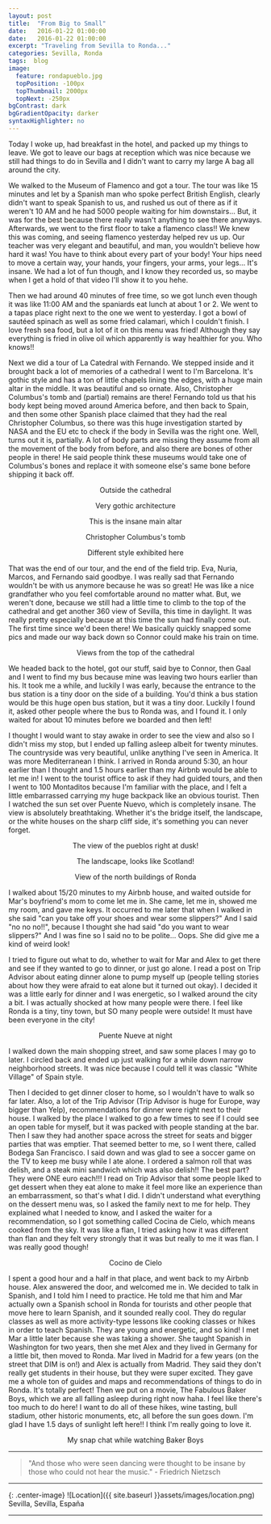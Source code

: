 ```yaml
---
layout: post
title:  "From Big to Small"
date:   2016-01-22 01:00:00
date:   2016-01-22 01:00:00
excerpt: "Traveling from Sevilla to Ronda..."
categories: Sevilla, Ronda
tags:  blog
image:
  feature: rondapueblo.jpg
  topPosition: -100px
  topThumbnail: 2000px
  topNext: -250px
bgContrast: dark
bgGradientOpacity: darker
syntaxHighlighter: no
---
```


Today I woke up, had breakfast in the hotel, and packed up my things to leave. We got to leave our bags at reception which was nice because we still had things to do in Sevilla and I didn't want to carry my large A bag all around the city.

We walked to the Museum of Flamenco and got a tour. The tour was like 15 minutes and let by a Spanish man who spoke perfect British English, clearly didn't want to speak Spanish to us, and rushed us out of there as if it weren't 10 AM and he had 5000 people waiting for him downstairs... But, it was for the best because there really wasn't anything to see there anyways. Afterwards, we went to the first floor to take a flamenco class!! We knew this was coming, and seeing flamenco yesterday helped rev us up. Our teacher was very elegant and beautiful, and man, you wouldn't believe how hard it was! You have to think about every part of your body! Your hips need to move a certain way, your hands, your fingers, your arms, your legs... It's insane. We had a lot of fun though, and I know they recorded us, so maybe when I get a hold of that video I'll show it to you hehe.

Then we had around 40 minutes of free time, so we got lunch even though it was like 11:00 AM and the spaniards eat lunch at about 1 or 2. We went to a tapas place right next to the one we went to yesterday. I got a bowl of sautéed spinach as well as some fried calamari, which I couldn't finish. I love fresh sea food, but a lot of it on this menu was fried! Although they say everything is fried in olive oil which apparently is way healthier for you. Who knows!!

Next we did a tour of La Catedral with Fernando. We stepped inside and it brought back a lot of memories of a cathedral I went to I'm Barcelona. It's gothic style and has a ton of little chapels lining the edges, with a huge main altar in the middle. It was beautiful and so ornate. Also, Christopher Columbus's tomb and (partial) remains are there! Fernando told us that his body kept being moved around America before, and then back to Spain, and then some other Spanish place claimed that they had the real Christopher Columbus, so there was this huge investigation started by NASA and the EU etc to check if the body in Sevilla was the right one. Well, turns out it is, partially. A lot of body parts are missing they assume from all the movement of the body from before, and also there are bones of other people in there! He said people think these museums would take one of Columbus's bones and replace it with someone else's same bone before shipping it back off.

<div class="img img--fullContainer img--14xLeading" style="background-image: url({{ site.baseurl_posts_img }}spain/bigtosmall/01.jpg);"></div>
<center><p style="font-size: 14px;">Outside the cathedral</p></center>

<div class="img img--fullContainer img--14xLeading" style="background-image: url({{ site.baseurl_posts_img }}spain/bigtosmall/02.jpg);"></div>
<center><p style="font-size: 14px;">Very gothic architecture</p></center>

<div class="img img--fullContainer img--14xLeading" style="background-image: url({{ site.baseurl_posts_img }}spain/bigtosmall/03.jpg);"></div>
<center><p style="font-size: 14px;">This is the insane main altar</p></center>

<div class="img img--fullContainer img--14xLeading" style="background-image: url({{ site.baseurl_posts_img }}spain/bigtosmall/04.jpg);"></div>
<center><p style="font-size: 14px;">Christopher Columbus's tomb</p></center>

<div class="img img--fullContainer img--14xLeading" style="background-image: url({{ site.baseurl_posts_img }}spain/bigtosmall/05.jpg);"></div>
<center><p style="font-size: 14px;">Different style exhibited here</p></center>

That was the end of our tour, and the end of the field trip. Eva, Nuria, Marcos, and Fernando said goodbye. I was really sad that Fernando wouldn't be with us anymore because he was so great! He was like a nice grandfather who you feel comfortable around no matter what. But, we weren't done, because we still had a little time to climb to the top of the cathedral and get another 360 view of Sevilla, this time in daylight. It was really pretty especially because at this time the sun had finally come out. The first time since we'd been there! We basically quickly snapped some pics and made our way back down so Connor could make his train on time.

<div class="img img--fullContainer img--14xLeading" style="background-image: url({{ site.baseurl_posts_img }}spain/bigtosmall/06.jpg);"></div>
<center><p style="font-size: 14px;">Views from the top of the cathedral</p></center>

We headed back to the hotel, got our stuff, said bye to Connor, then Gaal and I went to find my bus because mine was leaving two hours earlier than his. It took me a while, and luckily I was early, because the entrance to the bus station is a tiny door on the side of a building. You'd think a bus station would be this huge open bus station, but it was a tiny door. Luckily I found it, asked other people where the bus to Ronda was, and I found it. I only waited for about 10 minutes before we boarded and then left!

I thought I would want to stay awake in order to see the view and also so I didn't miss my stop, but I ended up falling asleep albeit for twenty minutes. The countryside was very beautiful, unlike anything I've seen in America. It was more Mediterranean I think. I arrived in Ronda around 5:30, an hour earlier than I thought and 1.5 hours earlier than my Airbnb would be able to let me in! I went to the tourist office to ask if they had guided tours, and then I went to 100 Montaditos because I'm familiar with the place, and I felt a little embarrassed carrying my huge backpack like an obvious tourist. Then I watched the sun set over Puente Nuevo, which is completely insane. The view is absolutely breathtaking. Whether it's the bridge itself, the landscape, or the white houses on the sharp cliff side, it's something you can never forget.

<div class="img img--fullContainer img--14xLeading" style="background-image: url({{ site.baseurl_posts_img }}spain/bigtosmall/07.jpg);"></div>
<center><p style="font-size: 14px;">The view of the pueblos right at dusk!</p></center>

<div class="img img--fullContainer img--14xLeading" style="background-image: url({{ site.baseurl_posts_img }}spain/bigtosmall/08.jpg);"></div>
<center><p style="font-size: 14px;">The landscape, looks like Scotland!</p></center>

<div class="img img--fullContainer img--14xLeading" style="background-image: url({{ site.baseurl_posts_img }}spain/bigtosmall/09.jpg);"></div>
<center><p style="font-size: 14px;">View of the north buildings of Ronda</p></center>

I walked about 15/20 minutes to my Airbnb house, and waited outside for Mar's boyfriend's mom to come let me in. She came, let me in, showed me my room, and gave me keys. It occurred to me later that when I walked in she said "can you take off your shoes and wear some slippers?" And I said "no no no!!", because I thought she had said "do you want to wear slippers?" And I was fine so I said no to be polite... Oops. She did give me a kind of weird look!

I tried to figure out what to do, whether to wait for Mar and Alex to get there and see if they wanted to go to dinner, or just go alone. I read a post on Trip Advisor about eating dinner alone to pump myself up (people telling stories about how they were afraid to eat alone but it turned out okay). I decided it was a little early for dinner and I was energetic, so I walked around the city a bit. I was actually shocked at how many people were there. I feel like Ronda is a tiny, tiny town, but SO many people were outside! It must have been everyone in the city!

<div class="img img--fullContainer img--14xLeading" style="background-image: url({{ site.baseurl_posts_img }}spain/bigtosmall/10.jpg);"></div>
<center><p style="font-size: 14px;">Puente Nueve at night</p></center>

I walked down the main shopping street, and saw some places I may go to later. I circled back and ended up just walking for a while down narrow neighborhood streets. It was nice because I could tell it was classic "White Village" of Spain style.

Then I decided to get dinner closer to home, so I wouldn't have to walk so far later. Also, a lot of the Trip Advisor (Trip Advisor is huge for Europe, way bigger than Yelp), recommendations for dinner were right next to their house. I walked by the place I walked to go a few times to see if I could see an open table for myself, but it was packed with people standing at the bar. Then I saw they had another space across the street for seats and bigger parties that was emptier. That seemed better to me, so I went there, called Bodega San Francisco. I said down and was glad to see a soccer game on the TV to keep me busy while I ate alone. I ordered a salmon roll that was delish, and a steak mini sandwich which was also delish!! The best part? They were ONE euro each!!! I read on Trip Advisor that some people liked to get dessert when they eat alone to make it feel more like an experience than an embarrassment, so that's what I did. I didn't understand what everything on the dessert menu was, so I asked the family next to me for help. They explained what I needed to know, and I asked the waiter for a recommendation, so I got something called Cocina de Cielo, which means cooked from the sky. It was like a flan, I tried asking how it was different than flan and they felt very strongly that it was but really to me it was flan. I was really good though!

<div class="img img--fullContainer img--14xLeading" style="background-image: url({{ site.baseurl_posts_img }}spain/bigtosmall/11.jpg);"></div>
<center><p style="font-size: 14px;">Cocino de Cielo</p></center>

I spent a good hour and a half in that place, and went back to my Airbnb house. Alex answered the door, and welcomed me in. We decided to talk in Spanish, and I told him I need to practice. He told me that him and Mar actually own a Spanish school in Ronda for tourists and other people that move here to learn Spanish, and it sounded really cool. They do regular classes as well as more activity-type lessons like cooking classes or hikes in order to teach Spanish. They are young and energetic, and so kind! I met Mar a little later because she was taking a shower. She taught Spanish in Washington for two years, then she met Alex and they lived in Germany for a little bit, then moved to Ronda. Mar lived in Madrid for a few years (on the street that DIM is on!) and Alex is actually from Madrid. They said they don't really get students in their house, but they were super excited. They gave me a whole ton of guides and maps and recommendations of things to do in Ronda. It's totally perfect! Then we put on a movie, The Fabulous Baker Boys, which we are all falling asleep during right now haha. I feel like there's too much to do here! I want to do all of these hikes, wine tasting, bull stadium, other historic monuments, etc, all before the sun goes down. I'm glad I have 1.5 days of sunlight left here!! I think I'm really going to love it.

<div class="img img--fullContainer img--14xLeading" style="background-image: url({{ site.baseurl_posts_img }}spain/bigtosmall/12.jpg);"></div>
<center><p style="font-size: 14px;">My snap chat while watching Baker Boys</p></center>

<hr>

<blockquote class="largeQuote">"And those who were seen dancing were thought to be insane by those who could not hear the music." - Friedrich Nietzsch</blockquote>

<hr>

{: .center-image}
![Location]({{ site.baseurl }}assets/images/location.png) Sevilla, Sevilla, España

<hr>
